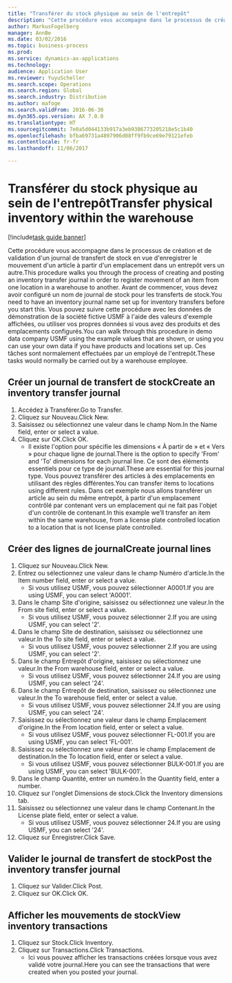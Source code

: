 ```yaml
---
title: "Transférer du stock physique au sein de l'entrepôt"
description: "Cette procédure vous accompagne dans le processus de création et de validation d'un journal de transfert de stock en vue d'enregistrer le mouvement d'un article à partir d'un emplacement dans un entrepôt vers un autre."
author: MarkusFogelberg
manager: AnnBe
ms.date: 03/02/2016
ms.topic: business-process
ms.prod: 
ms.service: dynamics-ax-applications
ms.technology: 
audience: Application User
ms.reviewer: YuyuScheller
ms.search.scope: Operations
ms.search.region: Global
ms.search.industry: Distribution
ms.author: mafoge
ms.search.validFrom: 2016-06-30
ms.dyn365.ops.version: AX 7.0.0
ms.translationtype: HT
ms.sourcegitcommit: 7e0a5d044133b917a3eb9386773205218e5c1b40
ms.openlocfilehash: bfba69731a4897906d08ff9fb9ce69e79121efeb
ms.contentlocale: fr-fr
ms.lasthandoff: 11/06/2017

---
```

# <a name="transfer-physical-inventory-within-the-warehouse"></a><span data-ttu-id="bd847-103">Transférer du stock physique au sein de l'entrepôt</span><span class="sxs-lookup"><span data-stu-id="bd847-103">Transfer physical inventory within the warehouse</span></span>

[!include[task guide banner](../../includes/task-guide-banner.md)]

<span data-ttu-id="bd847-104">Cette procédure vous accompagne dans le processus de création et de validation d'un journal de transfert de stock en vue d'enregistrer le mouvement d'un article à partir d'un emplacement dans un entrepôt vers un autre.</span><span class="sxs-lookup"><span data-stu-id="bd847-104">This procedure walks you through the process of creating and posting an inventory transfer journal in order to register movement of an item from one location in a warehouse to another.</span></span> <span data-ttu-id="bd847-105">Avant de commencer, vous devez avoir configuré un nom de journal de stock pour les transferts de stock.</span><span class="sxs-lookup"><span data-stu-id="bd847-105">You need to have an inventory journal name set up for inventory transfers before you start this.</span></span> <span data-ttu-id="bd847-106">Vous pouvez suivre cette procédure avec les données de démonstration de la société fictive USMF à l'aide des valeurs d'exemple affichées, ou utiliser vos propres données si vous avez des produits et des emplacements configurés.</span><span class="sxs-lookup"><span data-stu-id="bd847-106">You can walk through this procedure in demo data company USMF using the example values that are shown, or using you can use your own data if you have products and locations set up.</span></span> <span data-ttu-id="bd847-107">Ces tâches sont normalement effectuées par un employé de l'entrepôt.</span><span class="sxs-lookup"><span data-stu-id="bd847-107">These tasks would normally be carried out by a warehouse employee.</span></span>


## <a name="create-an-inventory-transfer-journal"></a><span data-ttu-id="bd847-108">Créer un journal de transfert de stock</span><span class="sxs-lookup"><span data-stu-id="bd847-108">Create an inventory transfer journal</span></span>
1. <span data-ttu-id="bd847-109">Accédez à Transférer.</span><span class="sxs-lookup"><span data-stu-id="bd847-109">Go to Transfer.</span></span>
2. <span data-ttu-id="bd847-110">Cliquez sur Nouveau.</span><span class="sxs-lookup"><span data-stu-id="bd847-110">Click New.</span></span>
3. <span data-ttu-id="bd847-111">Saisissez ou sélectionnez une valeur dans le champ Nom.</span><span class="sxs-lookup"><span data-stu-id="bd847-111">In the Name field, enter or select a value.</span></span>
4. <span data-ttu-id="bd847-112">Cliquez sur OK.</span><span class="sxs-lookup"><span data-stu-id="bd847-112">Click OK.</span></span>
    * <span data-ttu-id="bd847-113">Il existe l'option pour spécifie les dimensions « À partir de » et « Vers » pour chaque ligne de journal.</span><span class="sxs-lookup"><span data-stu-id="bd847-113">There is the option to specify 'From' and 'To' dimensions for each journal line.</span></span> <span data-ttu-id="bd847-114">Ce sont des éléments essentiels pour ce type de journal.</span><span class="sxs-lookup"><span data-stu-id="bd847-114">These are essential for this journal type.</span></span> <span data-ttu-id="bd847-115">Vous pouvez transférer des articles à des emplacements en utilisant des règles différentes.</span><span class="sxs-lookup"><span data-stu-id="bd847-115">You can transfer items to locations using different rules.</span></span> <span data-ttu-id="bd847-116">Dans cet exemple nous allons transférer un article au sein du même entrepôt, à partir d'un emplacement contrôlé par contenant vers un emplacement qui ne fait pas l'objet d'un contrôle de contenant.</span><span class="sxs-lookup"><span data-stu-id="bd847-116">In this example we’ll transfer an item within the same warehouse, from a license plate controlled location to a location that is not license plate controlled.</span></span>   

## <a name="create-journal-lines"></a><span data-ttu-id="bd847-117">Créer des lignes de journal</span><span class="sxs-lookup"><span data-stu-id="bd847-117">Create journal lines</span></span>
1. <span data-ttu-id="bd847-118">Cliquez sur Nouveau.</span><span class="sxs-lookup"><span data-stu-id="bd847-118">Click New.</span></span>
2. <span data-ttu-id="bd847-119">Entrez ou sélectionnez une valeur dans le champ Numéro d'article.</span><span class="sxs-lookup"><span data-stu-id="bd847-119">In the Item number field, enter or select a value.</span></span>
    * <span data-ttu-id="bd847-120">Si vous utilisez USMF, vous pouvez sélectionner A0001.</span><span class="sxs-lookup"><span data-stu-id="bd847-120">If you are using USMF, you can select 'A0001'.</span></span>  
3. <span data-ttu-id="bd847-121">Dans le champ Site d'origine, saisissez ou sélectionnez une valeur.</span><span class="sxs-lookup"><span data-stu-id="bd847-121">In the From site field, enter or select a value.</span></span>
    * <span data-ttu-id="bd847-122">Si vous utilisez USMF, vous pouvez sélectionner 2.</span><span class="sxs-lookup"><span data-stu-id="bd847-122">If you are using USMF, you can select '2'.</span></span>  
4. <span data-ttu-id="bd847-123">Dans le champ Site de destination, saisissez ou sélectionnez une valeur.</span><span class="sxs-lookup"><span data-stu-id="bd847-123">In the To site field, enter or select a value.</span></span>
    * <span data-ttu-id="bd847-124">Si vous utilisez USMF, vous pouvez sélectionner 2.</span><span class="sxs-lookup"><span data-stu-id="bd847-124">If you are using USMF, you can select '2'.</span></span>  
5. <span data-ttu-id="bd847-125">Dans le champ Entrepôt d'origine, saisissez ou sélectionnez une valeur.</span><span class="sxs-lookup"><span data-stu-id="bd847-125">In the From warehouse field, enter or select a value.</span></span>
    * <span data-ttu-id="bd847-126">Si vous utilisez USMF, vous pouvez sélectionner 24.</span><span class="sxs-lookup"><span data-stu-id="bd847-126">If you are using USMF, you can select '24'.</span></span>  
6. <span data-ttu-id="bd847-127">Dans le champ Entrepôt de destination, saisissez ou sélectionnez une valeur.</span><span class="sxs-lookup"><span data-stu-id="bd847-127">In the To warehouse field, enter or select a value.</span></span>
    * <span data-ttu-id="bd847-128">Si vous utilisez USMF, vous pouvez sélectionner 24.</span><span class="sxs-lookup"><span data-stu-id="bd847-128">If you are using USMF, you can select '24'.</span></span>  
7. <span data-ttu-id="bd847-129">Saisissez ou sélectionnez une valeur dans le champ Emplacement d'origine.</span><span class="sxs-lookup"><span data-stu-id="bd847-129">In the From location field, enter or select a value.</span></span>
    * <span data-ttu-id="bd847-130">Si vous utilisez USMF, vous pouvez sélectionner FL-001.</span><span class="sxs-lookup"><span data-stu-id="bd847-130">If you are using USMF, you can select 'FL-001'.</span></span>  
8. <span data-ttu-id="bd847-131">Saisissez ou sélectionnez une valeur dans le champ Emplacement de destination.</span><span class="sxs-lookup"><span data-stu-id="bd847-131">In the To location field, enter or select a value.</span></span>
    * <span data-ttu-id="bd847-132">Si vous utilisez USMF, vous pouvez sélectionner BULK-001.</span><span class="sxs-lookup"><span data-stu-id="bd847-132">If you are using USMF, you can select 'BULK-001'.</span></span>  
9. <span data-ttu-id="bd847-133">Dans le champ Quantité, entrer un numéro.</span><span class="sxs-lookup"><span data-stu-id="bd847-133">In the Quantity field, enter a number.</span></span>
10. <span data-ttu-id="bd847-134">Cliquez sur l'onglet Dimensions de stock.</span><span class="sxs-lookup"><span data-stu-id="bd847-134">Click the Inventory dimensions tab.</span></span>
11. <span data-ttu-id="bd847-135">Saisissez ou sélectionnez une valeur dans le champ Contenant.</span><span class="sxs-lookup"><span data-stu-id="bd847-135">In the License plate field, enter or select a value.</span></span>
    * <span data-ttu-id="bd847-136">Si vous utilisez USMF, vous pouvez sélectionner 24.</span><span class="sxs-lookup"><span data-stu-id="bd847-136">If you are using USMF, you can select '24'.</span></span>  
12. <span data-ttu-id="bd847-137">Cliquez sur Enregistrer.</span><span class="sxs-lookup"><span data-stu-id="bd847-137">Click Save.</span></span>

## <a name="post-the-inventory-transfer-journal"></a><span data-ttu-id="bd847-138">Valider le journal de transfert de stock</span><span class="sxs-lookup"><span data-stu-id="bd847-138">Post the inventory transfer journal</span></span>
1. <span data-ttu-id="bd847-139">Cliquez sur Valider.</span><span class="sxs-lookup"><span data-stu-id="bd847-139">Click Post.</span></span>
2. <span data-ttu-id="bd847-140">Cliquez sur OK.</span><span class="sxs-lookup"><span data-stu-id="bd847-140">Click OK.</span></span>

## <a name="view-inventory-transactions"></a><span data-ttu-id="bd847-141">Afficher les mouvements de stock</span><span class="sxs-lookup"><span data-stu-id="bd847-141">View inventory transactions</span></span>
1. <span data-ttu-id="bd847-142">Cliquez sur Stock.</span><span class="sxs-lookup"><span data-stu-id="bd847-142">Click Inventory.</span></span>
2. <span data-ttu-id="bd847-143">Cliquez sur Transactions.</span><span class="sxs-lookup"><span data-stu-id="bd847-143">Click Transactions.</span></span>
    * <span data-ttu-id="bd847-144">Ici vous pouvez afficher les transactions créées lorsque vous avez validé votre journal.</span><span class="sxs-lookup"><span data-stu-id="bd847-144">Here you can see the transactions that were created when you posted your journal.</span></span>  

